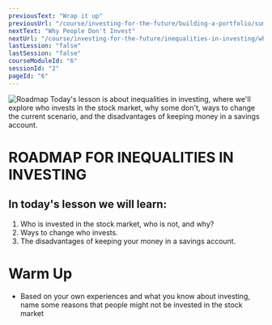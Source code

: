 ```yaml
---
previousText: "Wrap it up"
previousUrl: "/course/investing-for-the-future/building-a-portfolio/summary"
nextText: "Why People Don't Invest"
nextUrl: "/course/investing-for-the-future/inequalities-in-investing/why-people-don't-invest"
lastLession: "false"
lastSession: "false"
courseModuleId: "6"
sessionId: "2"
pageId: "6"
---
```



![Roadmap](/assets/img/roadmap.png)
<sparkle-character-intro class="shift-up-overlap" position="right" character="yuna">
Today's lesson is about inequalities in investing, where we'll explore who invests in the stock market, why some don't, ways to change the current scenario, and the disadvantages of keeping money in a savings account.</sparkle-character-intro>

# ROADMAP FOR INEQUALITIES IN INVESTING
## In today's lesson we will learn:

1. Who is invested in the stock market, who is not, and why?
2. Ways to change who invests.
3. The disadvantages of keeping your money in a savings account.


# Warm Up
- Based on your own experiences and what you know about investing, name some reasons that people might not be invested in the stock market
